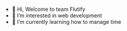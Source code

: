 - 👋 Hi, Welcome to team Flutify
- 👀 I’m interested in web development
- 🌱 I’m currently learning how to manage time

<!---
raushan-sen/raushan-sen is a ✨ special ✨ repository because its `README.md` (this file) appears on your GitHub profile.
You can click the Preview link to take a look at your changes.
--->
